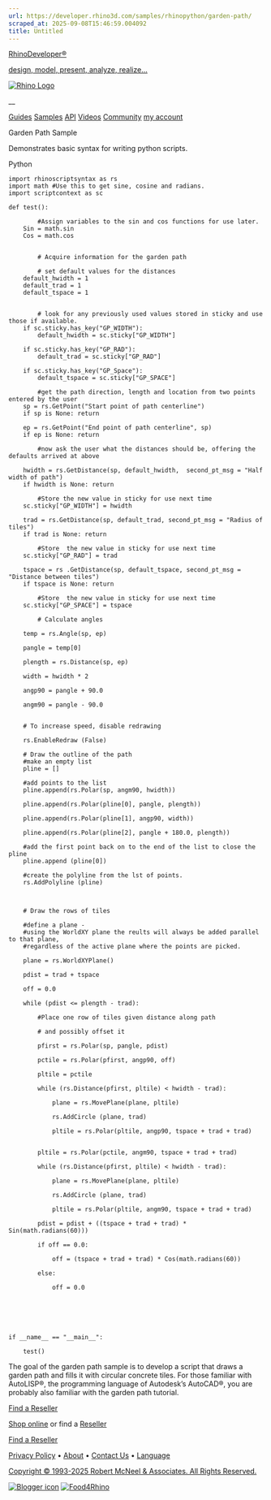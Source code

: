 ```yaml
---
url: https://developer.rhino3d.com/samples/rhinopython/garden-path/
scraped_at: 2025-09-08T15:46:59.004092
title: Untitled
---
```


[RhinoDeveloper®](/)

[design, model, present, analyze, realize...](/)

[![Rhino Logo](https://developer.rhino3d.com/images/rhinodevlogo.png)](/)

__

[Guides](https://developer.rhino3d.com/guides)
[Samples](https://developer.rhino3d.com/samples)
[API](https://developer.rhino3d.com/api)
[Videos](https://developer.rhino3d.com/videos)
[Community](https://discourse.mcneel.com/c/rhino-developer) [my account
](https://www.rhino3d.com/my-account/ "Manage your account, licenses, and
teams")

Garden Path Sample

Demonstrates basic syntax for writing python scripts.

Python

    
    
    import rhinoscriptsyntax as rs
    import math #Use this to get sine, cosine and radians.
    import scriptcontext as sc
    
    def test():
    
            #Assign variables to the sin and cos functions for use later.
        Sin = math.sin
        Cos = math.cos
    
    
        	# Acquire information for the garden path
    
        	# set default values for the distances
        default_hwidth = 1
        default_trad = 1
        default_tspace = 1
    
    
        	# look for any previously used values stored in sticky and use those if available.
        if sc.sticky.has_key("GP_WIDTH"):
            default_hwidth = sc.sticky["GP_WIDTH"]
    
        if sc.sticky.has_key("GP_RAD"):
            default_trad = sc.sticky["GP_RAD"]
    
        if sc.sticky.has_key("GP_Space"):
            default_tspace = sc.sticky["GP_SPACE"]
    
            #get the path direction, length and location from two points entered by the user
        sp = rs.GetPoint("Start point of path centerline")
        if sp is None: return
    
        ep = rs.GetPoint("End point of path centerline", sp)
        if ep is None: return
    
            #now ask the user what the distances should be, offering the defaults arrived at above
    
        hwidth = rs.GetDistance(sp, default_hwidth,  second_pt_msg = "Half width of path")
        if hwidth is None: return
    
            #Store the new value in sticky for use next time
        sc.sticky["GP_WIDTH"] = hwidth
    
        trad = rs.GetDistance(sp, default_trad, second_pt_msg = "Radius of tiles")
        if trad is None: return
    
            #Store  the new value in sticky for use next time
        sc.sticky["GP_RAD"] = trad
    
        tspace = rs .GetDistance(sp, default_tspace, second_pt_msg = "Distance between tiles")
        if tspace is None: return
    
            #Store  the new value in sticky for use next time
        sc.sticky["GP_SPACE"] = tspace
    
        	# Calculate angles
    
        temp = rs.Angle(sp, ep)
    
        pangle = temp[0]
    
        plength = rs.Distance(sp, ep)
    
        width = hwidth * 2
    
        angp90 = pangle + 90.0
    
        angm90 = pangle - 90.0
    
    
    	# To increase speed, disable redrawing
    
        rs.EnableRedraw (False)
    
    	# Draw the outline of the path
        #make an empty list
        pline = []
    
        #add points to the list
        pline.append(rs.Polar(sp, angm90, hwidth))
    
        pline.append(rs.Polar(pline[0], pangle, plength))
    
        pline.append(rs.Polar(pline[1], angp90, width))
    
        pline.append(rs.Polar(pline[2], pangle + 180.0, plength))
    
        #add the first point back on to the end of the list to close the pline
        pline.append (pline[0])
    
        #create the polyline from the lst of points.
        rs.AddPolyline (pline)
    
    
    
        # Draw the rows of tiles
    
        #define a plane -
        #using the WorldXY plane the reults will always be added parallel to that plane,
        #regardless of the active plane where the points are picked.
    
        plane = rs.WorldXYPlane()
    
        pdist = trad + tspace
    
        off = 0.0
    
        while (pdist <= plength - trad):
    
            #Place one row of tiles given distance along path
    
            # and possibly offset it
    
            pfirst = rs.Polar(sp, pangle, pdist)
    
            pctile = rs.Polar(pfirst, angp90, off)
    
            pltile = pctile
    
            while (rs.Distance(pfirst, pltile) < hwidth - trad):
    
                plane = rs.MovePlane(plane, pltile)
    
                rs.AddCircle (plane, trad)
    
                pltile = rs.Polar(pltile, angp90, tspace + trad + trad)
    
    
            pltile = rs.Polar(pctile, angm90, tspace + trad + trad)
    
            while (rs.Distance(pfirst, pltile) < hwidth - trad):
    
                plane = rs.MovePlane(plane, pltile)
    
                rs.AddCircle (plane, trad)
    
                pltile = rs.Polar(pltile, angm90, tspace + trad + trad)
    
            pdist = pdist + ((tspace + trad + trad) * Sin(math.radians(60)))
    
            if off == 0.0:
    
                off = (tspace + trad + trad) * Cos(math.radians(60))
    
            else:
    
                off = 0.0
    
    
    
    
    
    
    if __name__ == "__main__":
    
        test()
    

The goal of the garden path sample is to develop a script that draws a garden
path and fills it with circular concrete tiles. For those familiar with
AutoLISP®, the programming language of Autodesk’s AutoCAD®, you are probably
also familiar with the garden path tutorial.

[Find a Reseller](https://www.rhino3d.com/sales)

[Shop online](https://www.rhino3d.com/store) or find a
[Reseller](https://www.rhino3d.com/sales)

[Find a Reseller](https://www.rhino3d.com/sales)

[Privacy Policy](https://www.rhino3d.com/privacy) •
[About](https://www.rhino3d.com/mcneel/about) • [Contact
Us](https://www.rhino3d.com/mcneel/contact) • [
Language](https://www.rhino3d.com/language "Change to a different region or
language")

[Copyright © 1993-2025 Robert McNeel & Associates. All Rights
Reserved.](https://www.rhino3d.com/mcneel/about)

[](https://www.facebook.com/McNeelRhinoceros/)
[](https://twitter.com/bobmcneel) [](https://www.linkedin.com/groups/75313/)
[](https://www.youtube.com/user/RhinoGuide/videos) [](https://vimeo.com/rhino)
[![Blogger
icon](https://developer.rhino3d.com/images/blogger.svg)](http://blog.rhino3d.com/)
[![Food4Rhino](https://developer.rhino3d.com/images/f4r_icon_01.svg)](https://www.food4rhino.com)

